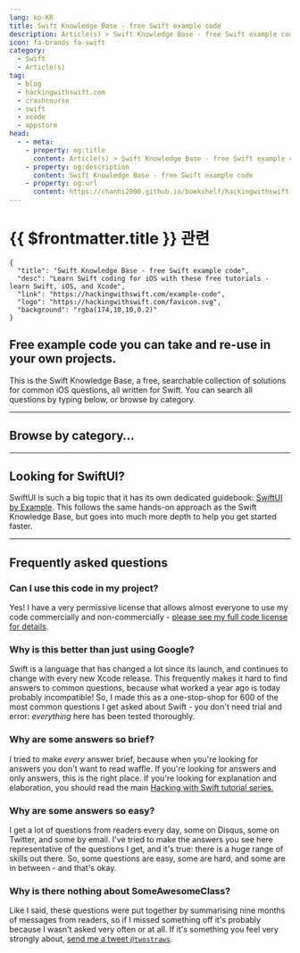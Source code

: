 ```yaml
---
lang: ko-KR
title: Swift Knowledge Base - free Swift example code
description: Article(s) > Swift Knowledge Base - free Swift example code
icon: fa-brands fa-swift
category:
  - Swift
  - Article(s)
tag: 
  - blog
  - hackingwithswift.com
  - crashcourse
  - swift
  - xcode
  - appstore
head:
  - - meta:
    - property: og:title
      content: Article(s) > Swift Knowledge Base - free Swift example code
    - property: og:description
      content: Swift Knowledge Base - free Swift example code
    - property: og:url
      content: https://chanhi2000.github.io/bookshelf/hackingwithswift.com/example-code/
---
```


# {{ $frontmatter.title }} 관련

```component VPCard
{
  "title": "Swift Knowledge Base - free Swift example code",
  "desc": "Learn Swift coding for iOS with these free tutorials - learn Swift, iOS, and Xcode",
  "link": "https://hackingwithswift.com/example-code",
  "logo": "https://hackingwithswift.com/favicon.svg",
  "background": "rgba(174,10,10,0.2)"
}
```

## Free example code you can take and re-use in your own projects.

This is the Swift Knowledge Base, a free, searchable collection of solutions for common iOS questions, all written for Swift. You can search all questions by typing below, or browse by category.

---

## Browse by category…

<!-- 
<div class="kb-card"><a href="/example-code/accessibility">Accessibility</a></div><div class="kb-card"><a href="/example-code/arkit">ARKit</a></div><div class="kb-card"><a href="/example-code/arrays">Arrays</a></div><div class="kb-card"><a href="/example-code/calayer">CALayer</a></div><div class="kb-card"><a href="/example-code/catalyst">Catalyst</a></div><div class="kb-card"><a href="/example-code/core-graphics">Core Graphics</a></div><div class="kb-card"><a href="/example-code/core-haptics">Core Haptics</a></div><div class="kb-card"><a href="/example-code/cryptokit">CryptoKit</a></div><div class="kb-card"><a href="/example-code/games">Games</a></div><div class="kb-card"><a href="/example-code/language">Language</a></div><div class="kb-card"><a href="/example-code/libraries">Libraries</a></div><div class="kb-card"><a href="/example-code/location">Location</a></div><div class="kb-card"><a href="/example-code/media">Media</a></div><div class="kb-card"><a href="/example-code/naturallanguage">NaturalLanguage</a></div><div class="kb-card"><a href="/example-code/networking">Networking</a></div><div class="kb-card"><a href="/example-code/strings">Strings</a></div><div class="kb-card"><a href="/example-code/system">System</a></div><div class="kb-card"><a href="/example-code/testing">Testing</a></div><div class="kb-card"><a href="/example-code/uicolor">UIColor</a></div><div class="kb-card"><a href="/example-code/uikit">UIKit</a></div><div class="kb-card"><a href="/example-code/vision">Vision</a></div><div class="kb-card"><a href="/example-code/wkwebview">WKWebView</a></div><div class="kb-card"><a href="/example-code/xcode">Xcode</a></div> 
-->

---

## Looking for SwiftUI?

SwiftUI is such a big topic that it has its own dedicated guidebook: [SwiftUI by Example](/hackingwithswift.com/swiftui/README.md). This follows the same hands-on approach as the Swift Knowledge Base, but goes into much more depth to help you get started faster.

---

## Frequently asked questions

### Can I use this code in my project?

Yes! I have a very permissive license that allows almost everyone to use my code commercially and non-commercially - [please see my full code license for details](https://hackingwithswift.com/license).

### Why is this better than just using Google?

Swift is a language that has changed a lot since its launch, and continues to change with every new Xcode release. This frequently makes it hard to find answers to common questions, because what worked a year ago is today probably incompatible! So, I made this as a one-stop-shop for 600 of the most common questions I get asked about Swift - you don't need trial and error: *everything* here has been tested thoroughly.

### Why are some answers so brief?

I tried to make *every* answer brief, because when you're looking for answers you don't want to read waffle. If you're looking for answers and only answers, this is the right place. If you're looking for explanation and elaboration, you should read the main [Hacking with Swift tutorial series.](/hackingwithswift.com/read/README.md)

### Why are some answers so easy?

I get a lot of questions from readers every day, some on Disqus, some on Twitter, and some by email. I've tried to make the answers you see here representative of the questions I get, and it's true: there is a huge range of skills out there. So, some questions are easy, some are hard, and some are in between - and that's okay.

### Why is there nothing about SomeAwesomeClass?

Like I said, these questions were put together by summarising nine months of messages from readers, so if I missed something off it's probably because I wasn't asked very often or at all. If it's something you feel very strongly about, [<VPIcon icon="fa-brands fa-x-twitter"/>send me a tweet `@twostraws`](https://x.com/twostraws).

